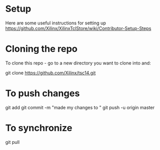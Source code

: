 # Setup
Here are some useful instructions for setting up
https://github.com/Xilinx/XilinxTclStore/wiki/Contributor-Setup-Steps

# Cloning the repo
To clone this repo - go to a new directory you want to clone into and:

git clone https://github.com/Xilinx/tsc14.git

# To push changes
git add <file>
git commit -m "made my changes to <file>"
git push -u origin master

# To synchronize
git pull

